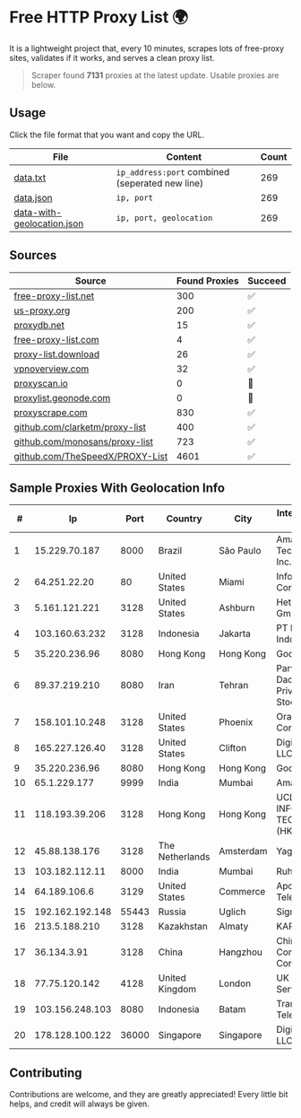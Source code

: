 
# Free HTTP Proxy List 🌍

It is a lightweight project that, every 10 minutes, scrapes lots of free-proxy sites, validates if it works, and serves a clean proxy list.


> Scraper found **7131** proxies at the latest update. Usable proxies are below.

## Usage

Click the file format that you want and copy the URL.


|File|Content|Count|
|----|-------|-----|
|[data.txt](https://raw.githubusercontent.com/themiralay/Proxy-List-World/master/data.txt)|`ip_address:port` combined (seperated new line)|269|
|[data.json](https://raw.githubusercontent.com/themiralay/Proxy-List-World/master/data.json)|`ip, port`|269|
|[data-with-geolocation.json](https://raw.githubusercontent.com/themiralay/Proxy-List-World/master/data-with-geolocation.json)|`ip, port, geolocation`|269|

## Sources

|Source|Found Proxies|Succeed|
|------|-------------|-------|
|[free-proxy-list.net](https://free-proxy-list.net)|300|✅|
|[us-proxy.org](https://www.us-proxy.org)|200|✅|
|[proxydb.net](http://proxydb.net)|15|✅|
|[free-proxy-list.com](https://free-proxy-list.com/?page=&port=&type%5B%5D=http&type%5B%5D=https&up_time=0&search=Search)|4|✅|
|[proxy-list.download](https://www.proxy-list.download/HTTP)|26|✅|
|[vpnoverview.com](https://vpnoverview.com/privacy/anonymous-browsing/free-proxy-servers)|32|✅|
|[proxyscan.io](https://www.proxyscan.io)|0|🚫|
|[proxylist.geonode.com](https://proxylist.geonode.com/api/proxy-list?limit=300&page=1&sort_by=lastChecked&sort_type=desc&protocols=http,https)|0|🚫|
|[proxyscrape.com](https://api.proxyscrape.com/v2/?request=displayproxies&protocol=http&timeout=10000&country=all&ssl=all&anonymity=all)|830|✅|
|[github.com/clarketm/proxy-list](https://raw.githubusercontent.com/clarketm/proxy-list/master/proxy-list-raw.txt)|400|✅|
|[github.com/monosans/proxy-list](https://raw.githubusercontent.com/monosans/proxy-list/main/proxies/http.txt)|723|✅|
|[github.com/TheSpeedX/PROXY-List](https://raw.githubusercontent.com/TheSpeedX/PROXY-List/master/http.txt)|4601|✅|


## Sample Proxies With Geolocation Info

|#|Ip|Port|Country|City|Internet Service Provider|
|-|--|----|-------|----|-------------------------|
|1|15.229.70.187|8000|Brazil|São Paulo|Amazon Technologies Inc.|
|2|64.251.22.20|80|United States|Miami|Infolink Global Corporation|
|3|5.161.121.221|3128|United States|Ashburn|Hetzner Online GmbH|
|4|103.160.63.232|3128|Indonesia|Jakarta|PT Herza Digital Indonesia|
|5|35.220.236.96|8080|Hong Kong|Hong Kong|Google LLC|
|6|89.37.219.210|8080|Iran|Tehran|Parvaresh Dadeha Co. Private Joint Stock|
|7|158.101.10.248|3128|United States|Phoenix|Oracle Corporation|
|8|165.227.126.40|3128|United States|Clifton|DigitalOcean, LLC|
|9|35.220.236.96|8080|Hong Kong|Hong Kong|Google LLC|
|10|65.1.229.177|9999|India|Mumbai|Amazon.com|
|11|118.193.39.206|3128|Hong Kong|Hong Kong|UCLOUD INFORMATION TECHNOLOGY (HK) LIMITED|
|12|45.88.138.176|3128|The Netherlands|Amsterdam|Yaglom Labs Ltd|
|13|103.182.112.11|8000|India|Mumbai|Ruhi Infotech|
|14|64.189.106.6|3129|United States|Commerce|Apogee Telecom Inc.|
|15|192.162.192.148|55443|Russia|Uglich|Sigma-Net Ltd|
|16|213.5.188.210|3128|Kazakhstan|Almaty|KARTEL-FTTB|
|17|36.134.3.91|3128|China|Hangzhou|China Mobile Communications Corporation|
|18|77.75.120.142|4128|United Kingdom|London|UK Dedicated Servers Limited|
|19|103.156.248.103|8080|Indonesia|Batam|Trans Media Telekomunikasi|
|20|178.128.100.122|36000|Singapore|Singapore|DigitalOcean, LLC|



## Contributing

Contributions are welcome, and they are greatly appreciated! Every
little bit helps, and credit will always be given.


